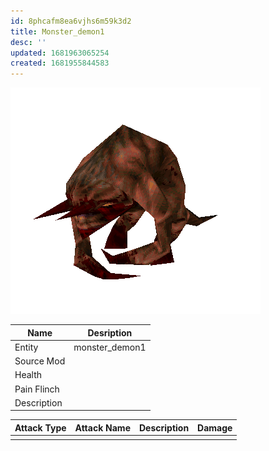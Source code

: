 ```yaml
---
id: 8phcafm8ea6vjhs6m59k3d2
title: Monster_demon1
desc: ''
updated: 1681963065254
created: 1681955844583
---
```

![Monster Picture](assets/img/fiend.png)

|Name  |Desription|
|------|-------------|
|Entity|monster_demon1|
|Source Mod||
|Health||
|Pain Flinch||
|Description||

|Attack Type|Attack Name|Description|Damage|
|-----------|-----------|-----------|------|
||||
